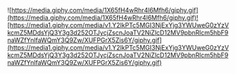 ![https://media.giphy.com/media/1X65fH4wRhr4l6Mfh6/giphy.gif](https://media.giphy.com/media/1X65fH4wRhr4l6Mfh6/giphy.gif)![https://media1.giphy.com/media/v1.Y2lkPTc5MGI3NjExYjg3YWUweG0zYzVkcmZ5MDdsYjQ3Y3g3d252OTJycjZscnJoaTV2NiZlcD12MV9pbnRlcm5hbF9naWZfYnlfaWQmY3Q9Zw/XUFPGrX5Zis6Y/giphy.gif](https://media1.giphy.com/media/v1.Y2lkPTc5MGI3NjExYjg3YWUweG0zYzVkcmZ5MDdsYjQ3Y3g3d252OTJycjZscnJoaTV2NiZlcD12MV9pbnRlcm5hbF9naWZfYnlfaWQmY3Q9Zw/XUFPGrX5Zis6Y/giphy.gif)
